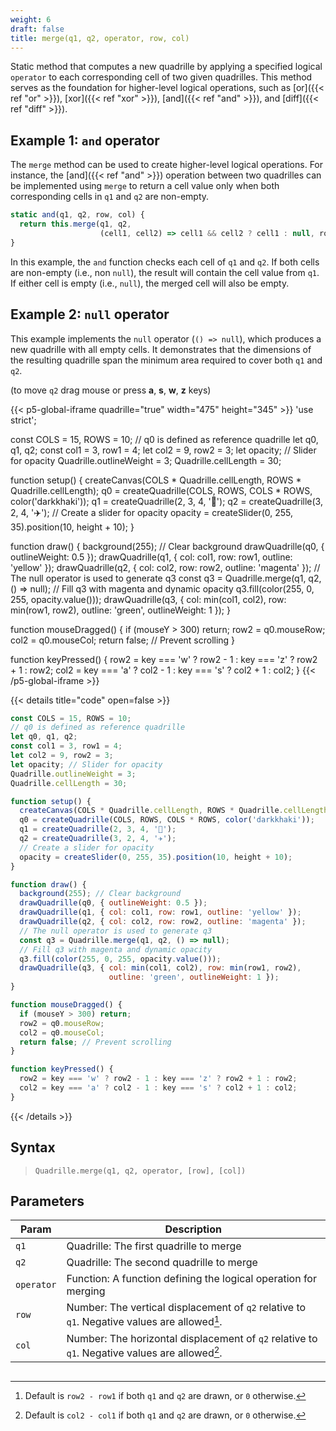 ```yaml
---
weight: 6
draft: false
title: merge(q1, q2, operator, row, col)
---
```


Static method that computes a new quadrille by applying a specified logical `operator` to each corresponding cell of two given quadrilles. This method serves as the foundation for higher-level logical operations, such as [or]({{< ref "or" >}}), [xor]({{< ref "xor" >}}), [and]({{< ref "and" >}}), and [diff]({{< ref "diff" >}}).

## Example 1: `and` operator

The `merge` method can be used to create higher-level logical operations. For instance, the [and]({{< ref "and" >}}) operation between two quadrilles can be implemented using `merge` to return a cell value only when both corresponding cells in `q1` and `q2` are non-empty.

```js
static and(q1, q2, row, col) {
  return this.merge(q1, q2,
                    (cell1, cell2) => cell1 && cell2 ? cell1 : null, row, col);
}
```

In this example, the `and` function checks each cell of `q1` and `q2`. If both cells are non-empty (i.e., non `null`), the result will contain the cell value from `q1`. If either cell is empty (i.e., `null`), the merged cell will also be empty.

## Example 2: `null` operator

This example implements the `null` operator (`() => null`), which produces a new quadrille with all empty cells. It demonstrates that the dimensions of the resulting quadrille span the minimum area required to cover both `q1` and `q2`.

(to move `q2` drag mouse or press **a**, **s**, **w**, **z** keys)

{{< p5-global-iframe quadrille="true" width="475" height="345" >}}
'use strict';

const COLS = 15, ROWS = 10;
// q0 is defined as reference quadrille
let q0, q1, q2;
const col1 = 3, row1 = 4;
let col2 = 9, row2 = 3;
let opacity; // Slider for opacity
Quadrille.outlineWeight = 3;
Quadrille.cellLength = 30;

function setup() {
  createCanvas(COLS * Quadrille.cellLength, ROWS * Quadrille.cellLength);
  q0 = createQuadrille(COLS, ROWS, COLS * ROWS, color('darkkhaki'));
  q1 = createQuadrille(2, 3, 4, '👻');
  q2 = createQuadrille(3, 2, 4, '✈️');
  // Create a slider for opacity
  opacity = createSlider(0, 255, 35).position(10, height + 10);
}

function draw() {
  background(255); // Clear background
  drawQuadrille(q0, { outlineWeight: 0.5 });
  drawQuadrille(q1, { col: col1, row: row1, outline: 'yellow' });
  drawQuadrille(q2, { col: col2, row: row2, outline: 'magenta' });
  // The null operator is used to generate q3
  const q3 = Quadrille.merge(q1, q2, () => null);
  // Fill q3 with magenta and dynamic opacity
  q3.fill(color(255, 0, 255, opacity.value()));
  drawQuadrille(q3, { col: min(col1, col2), row: min(row1, row2),
                      outline: 'green', outlineWeight: 1 });
}

function mouseDragged() {
  if (mouseY > 300) return;
  row2 = q0.mouseRow;
  col2 = q0.mouseCol;
  return false; // Prevent scrolling
}

function keyPressed() {
  row2 = key === 'w' ? row2 - 1 : key === 'z' ? row2 + 1 : row2;
  col2 = key === 'a' ? col2 - 1 : key === 's' ? col2 + 1 : col2;
}
{{< /p5-global-iframe >}}

{{< details title="code" open=false >}}
```js
const COLS = 15, ROWS = 10;
// q0 is defined as reference quadrille
let q0, q1, q2;
const col1 = 3, row1 = 4;
let col2 = 9, row2 = 3;
let opacity; // Slider for opacity
Quadrille.outlineWeight = 3;
Quadrille.cellLength = 30;

function setup() {
  createCanvas(COLS * Quadrille.cellLength, ROWS * Quadrille.cellLength);
  q0 = createQuadrille(COLS, ROWS, COLS * ROWS, color('darkkhaki'));
  q1 = createQuadrille(2, 3, 4, '👻');
  q2 = createQuadrille(3, 2, 4, '✈️');
  // Create a slider for opacity
  opacity = createSlider(0, 255, 35).position(10, height + 10);
}

function draw() {
  background(255); // Clear background
  drawQuadrille(q0, { outlineWeight: 0.5 });
  drawQuadrille(q1, { col: col1, row: row1, outline: 'yellow' });
  drawQuadrille(q2, { col: col2, row: row2, outline: 'magenta' });
  // The null operator is used to generate q3
  const q3 = Quadrille.merge(q1, q2, () => null);
  // Fill q3 with magenta and dynamic opacity
  q3.fill(color(255, 0, 255, opacity.value()));
  drawQuadrille(q3, { col: min(col1, col2), row: min(row1, row2),
                      outline: 'green', outlineWeight: 1 });
}

function mouseDragged() {
  if (mouseY > 300) return;
  row2 = q0.mouseRow;
  col2 = q0.mouseCol;
  return false; // Prevent scrolling
}

function keyPressed() {
  row2 = key === 'w' ? row2 - 1 : key === 'z' ? row2 + 1 : row2;
  col2 = key === 'a' ? col2 - 1 : key === 's' ? col2 + 1 : col2;
}
```
{{< /details >}}

## Syntax

> `Quadrille.merge(q1, q2, operator, [row], [col])`

## Parameters

| Param      | Description                                                                                   |
|------------|-----------------------------------------------------------------------------------------------|
| `q1`       | Quadrille: The first quadrille to merge                                                       |
| `q2`       | Quadrille: The second quadrille to merge                                                      |
| `operator` | Function: A function defining the logical operation for merging                               |
| `row`      | Number: The vertical displacement of `q2` relative to `q1`. Negative values are allowed[^1].  |
| `col`      | Number: The horizontal displacement of `q2` relative to `q1`. Negative values are allowed[^2].|

[^1]: Default is `row2 - row1` if both `q1` and `q2` are drawn, or `0` otherwise.
[^2]: Default is `col2 - col1` if both `q1` and `q2` are drawn, or `0` otherwise.
```